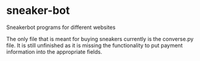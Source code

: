 # sneaker-bot
Sneakerbot programs for different websites

The only file that is meant for buying sneakers currently is the converse.py file. It is still unfinished as it is missing the functionality to put payment information into the appropriate fields.
